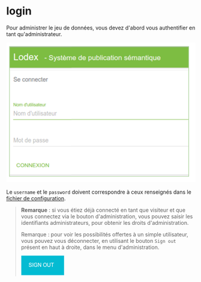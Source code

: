 # login

Pour administrer le jeu de données, vous devez d'abord vous authentifier en tant qu'administrateur.

![Formulaire de connexion](../.gitbook/assets/image%20%282%29.png)

Le `username` et le `password` doivent correspondre à ceux renseignés dans le [fichier de configuration](../configuration/authentification.md).

> **Remarque** : si vous étiez déjà connecté en tant que visiteur et que vous connectez via le bouton d'administration, vous pouvez saisir les identifiants administrateurs, pour obtenir les droits d'administration.
>
> Remarque : pour voir les possibilités offertes à un simple utilisateur, vous pouvez vous déconnecter, en utilisant le bouton `Sign out` présent en haut à droite, dans le menu d'administration.
>
> ![Bouton de d&#xE9;connexion](../.gitbook/assets/administrationloginsignout.png)

